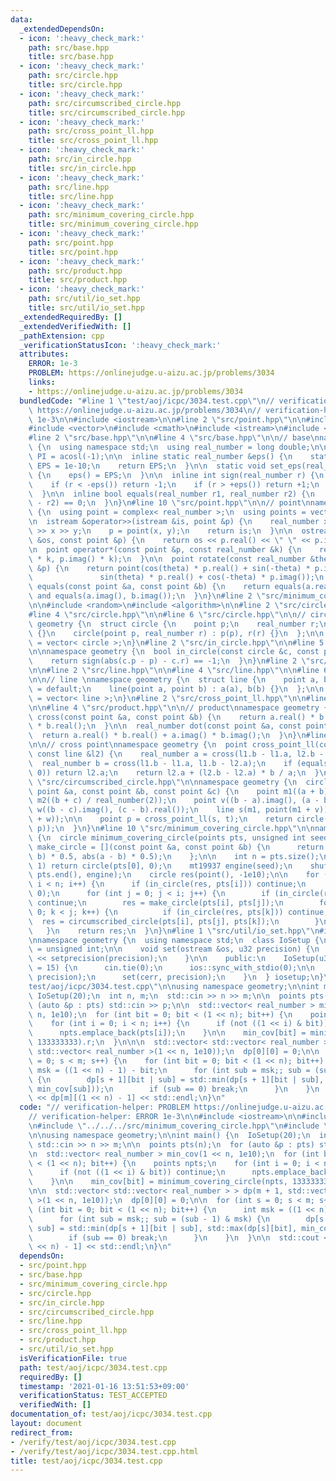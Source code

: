 ```yaml
---
data:
  _extendedDependsOn:
  - icon: ':heavy_check_mark:'
    path: src/base.hpp
    title: src/base.hpp
  - icon: ':heavy_check_mark:'
    path: src/circle.hpp
    title: src/circle.hpp
  - icon: ':heavy_check_mark:'
    path: src/circumscribed_circle.hpp
    title: src/circumscribed_circle.hpp
  - icon: ':heavy_check_mark:'
    path: src/cross_point_ll.hpp
    title: src/cross_point_ll.hpp
  - icon: ':heavy_check_mark:'
    path: src/in_circle.hpp
    title: src/in_circle.hpp
  - icon: ':heavy_check_mark:'
    path: src/line.hpp
    title: src/line.hpp
  - icon: ':heavy_check_mark:'
    path: src/minimum_covering_circle.hpp
    title: src/minimum_covering_circle.hpp
  - icon: ':heavy_check_mark:'
    path: src/point.hpp
    title: src/point.hpp
  - icon: ':heavy_check_mark:'
    path: src/product.hpp
    title: src/product.hpp
  - icon: ':heavy_check_mark:'
    path: src/util/io_set.hpp
    title: src/util/io_set.hpp
  _extendedRequiredBy: []
  _extendedVerifiedWith: []
  _pathExtension: cpp
  _verificationStatusIcon: ':heavy_check_mark:'
  attributes:
    ERROR: 1e-3
    PROBLEM: https://onlinejudge.u-aizu.ac.jp/problems/3034
    links:
    - https://onlinejudge.u-aizu.ac.jp/problems/3034
  bundledCode: "#line 1 \"test/aoj/icpc/3034.test.cpp\"\n// verification-helper: PROBLEM\
    \ https://onlinejudge.u-aizu.ac.jp/problems/3034\n// verification-helper: ERROR\
    \ 1e-3\n\n#include <iostream>\n\n#line 2 \"src/point.hpp\"\n\n#include <complex>\n\
    #include <vector>\n#include <cmath>\n#include <istream>\n#include <ostream>\n\n\
    #line 2 \"src/base.hpp\"\n\n#line 4 \"src/base.hpp\"\n\n// base\nnamespace geometry\
    \ {\n  using namespace std;\n  using real_number = long double;\n\n  const real_number\
    \ PI = acosl(-1);\n\n  inline static real_number &eps() {\n    static real_number\
    \ EPS = 1e-10;\n    return EPS;\n  }\n\n  static void set_eps(real_number EPS)\
    \ {\n    eps() = EPS;\n  }\n\n  inline int sign(real_number r) {\n    set_eps(1e-10);\n\
    \    if (r < -eps()) return -1;\n    if (r > +eps()) return +1;\n    return 0;\n\
    \  }\n\n  inline bool equals(real_number r1, real_number r2) {\n    return sign(r1\
    \ - r2) == 0;\n  }\n}\n#line 10 \"src/point.hpp\"\n\n// point\nnamespace geometry\
    \ {\n  using point = complex< real_number >;\n  using points = vector< point >;\n\
    \n  istream &operator>>(istream &is, point &p) {\n    real_number x, y;\n    is\
    \ >> x >> y;\n    p = point(x, y);\n    return is;\n  }\n\n  ostream &operator<<(ostream\
    \ &os, const point &p) {\n    return os << p.real() << \" \" << p.imag();\n  }\n\
    \n  point operator*(const point &p, const real_number &k) {\n    return point(p.real()\
    \ * k, p.imag() * k);\n  }\n\n  point rotate(const real_number &theta, const point\
    \ &p) {\n    return point(cos(theta) * p.real() + sin(-theta) * p.imag(),\n  \
    \               sin(theta) * p.real() + cos(-theta) * p.imag());\n  }\n\n  bool\
    \ equals(const point &a, const point &b) {\n    return equals(a.real(), b.real())\
    \ and equals(a.imag(), b.imag());\n  }\n}\n#line 2 \"src/minimum_covering_circle.hpp\"\
    \n\n#include <random>\n#include <algorithm>\n\n#line 2 \"src/circle.hpp\"\n\n\
    #line 4 \"src/circle.hpp\"\n\n#line 6 \"src/circle.hpp\"\n\n// circle\nnamespace\
    \ geometry {\n  struct circle {\n    point p;\n    real_number r;\n    circle()\
    \ {}\n    circle(point p, real_number r) : p(p), r(r) {}\n  };\n\n  using circles\
    \ = vector< circle >;\n}\n#line 2 \"src/in_circle.hpp\"\n\n#line 5 \"src/in_circle.hpp\"\
    \n\nnamespace geometry {\n  bool in_circle(const circle &c, const point &p) {\n\
    \    return sign(abs(c.p - p) - c.r) == -1;\n  }\n}\n#line 2 \"src/circumscribed_circle.hpp\"\
    \n\n#line 2 \"src/line.hpp\"\n\n#line 4 \"src/line.hpp\"\n\n#line 6 \"src/line.hpp\"\
    \n\n// line \nnamespace geometry {\n  struct line {\n    point a, b;\n\n    line()\
    \ = default;\n    line(point a, point b) : a(a), b(b) {}\n  };\n\n  using lines\
    \ = vector< line >;\n}\n#line 2 \"src/cross_point_ll.hpp\"\n\n#line 2 \"src/product.hpp\"\
    \n\n#line 4 \"src/product.hpp\"\n\n// product\nnamespace geometry {\n  real_number\
    \ cross(const point &a, const point &b) {\n    return a.real() * b.imag() - a.imag()\
    \ * b.real();\n  }\n\n  real_number dot(const point &a, const point &b) {\n  \
    \  return a.real() * b.real() + a.imag() * b.imag();\n  }\n}\n#line 6 \"src/cross_point_ll.hpp\"\
    \n\n// cross point\nnamespace geometry {\n  point cross_point_ll(const line &l1,\
    \ const line &l2) {\n    real_number a = cross(l1.b - l1.a, l2.b - l2.a);\n  \
    \  real_number b = cross(l1.b - l1.a, l1.b - l2.a);\n    if (equals(a, 0) && equals(b,\
    \ 0)) return l2.a;\n    return l2.a + (l2.b - l2.a) * b / a;\n  }\n}\n#line 8\
    \ \"src/circumscribed_circle.hpp\"\n\nnamespace geometry {\n  circle circumscribed_circle(const\
    \ point &a, const point &b, const point &c) {\n    point m1((a + b) / real_number(2)),\
    \ m2((b + c) / real_number(2));\n    point v((b - a).imag(), (a - b).real()),\
    \ w((b - c).imag(), (c - b).real());\n    line s(m1, point(m1 + v)), t(m2, point(m2\
    \ + w));\n\n    point p = cross_point_ll(s, t);\n    return circle(p, abs(a -\
    \ p));\n  }\n}\n#line 10 \"src/minimum_covering_circle.hpp\"\n\nnamespace geometry\
    \ {\n  circle minimum_covering_circle(points pts, unsigned int seed) {\n    auto\
    \ make_circle = [](const point &a, const point &b) {\n      return circle((a +\
    \ b) * 0.5, abs(a - b) * 0.5);\n    };\n\n    int n = pts.size();\n    if (n ==\
    \ 1) return circle(pts[0], 0);\n    mt19937 engine(seed);\n    shuffle(pts.begin(),\
    \ pts.end(), engine);\n    circle res(point(), -1e10);\n\n    for (int i = 0;\
    \ i < n; i++) {\n      if (in_circle(res, pts[i])) continue;\n      res = circle(pts[i],\
    \ 0);\n      for (int j = 0; j < i; j++) {\n        if (in_circle(res, pts[j]))\
    \ continue;\n        res = make_circle(pts[i], pts[j]);\n        for (int k =\
    \ 0; k < j; k++) {\n          if (in_circle(res, pts[k])) continue;\n        \
    \  res = circumscribed_circle(pts[i], pts[j], pts[k]);\n        }\n      }\n \
    \   }\n    return res;\n  }\n}\n#line 1 \"src/util/io_set.hpp\"\n#include <iomanip>\n\
    \nnamespace geometry {\n  using namespace std;\n  class IoSetup {\n    using u32\
    \ = unsigned int;\n\n    void set(ostream &os, u32 precision) {\n      os << fixed\
    \ << setprecision(precision);\n    }\n\n    public:\n    IoSetup(u32 precision\
    \ = 15) {\n      cin.tie(0);\n      ios::sync_with_stdio(0);\n\n      set(cout,\
    \ precision);\n      set(cerr, precision);\n    }\n  } iosetup;\n}\n#line 9 \"\
    test/aoj/icpc/3034.test.cpp\"\n\nusing namespace geometry;\n\nint main() {\n \
    \ IoSetup(20);\n  int n, m;\n  std::cin >> n >> m;\n\n  points pts(n);\n  for\
    \ (auto &p : pts) std::cin >> p;\n\n  std::vector< real_number > min_cov(1 <<\
    \ n, 1e10);\n  for (int bit = 0; bit < (1 << n); bit++) {\n    points npts;\n\
    \    for (int i = 0; i < n; i++) {\n      if (not ((1 << i) & bit)) continue;\n\
    \      npts.emplace_back(pts[i]);\n    }\n\n    min_cov[bit] = minimum_covering_circle(npts,\
    \ 133333333).r;\n  }\n\n\n  std::vector< std::vector< real_number > > dp(m + 1,\
    \ std::vector< real_number >(1 << n, 1e10));\n  dp[0][0] = 0;\n\n  for (int s\
    \ = 0; s < m; s++) {\n    for (int bit = 0; bit < (1 << n); bit++) {\n      int\
    \ msk = ((1 << n) - 1) - bit;\n      for (int sub = msk;; sub = (sub - 1) & msk)\
    \ {\n        dp[s + 1][bit | sub] = std::min(dp[s + 1][bit | sub], std::max(dp[s][bit],\
    \ min_cov[sub]));\n        if (sub == 0) break;\n      }\n    }\n  }\n\n  std::cout\
    \ << dp[m][(1 << n) - 1] << std::endl;\n}\n"
  code: "// verification-helper: PROBLEM https://onlinejudge.u-aizu.ac.jp/problems/3034\n\
    // verification-helper: ERROR 1e-3\n\n#include <iostream>\n\n#include \"../../../src/point.hpp\"\
    \n#include \"../../../src/minimum_covering_circle.hpp\"\n#include \"../../../src/util/io_set.hpp\"\
    \n\nusing namespace geometry;\n\nint main() {\n  IoSetup(20);\n  int n, m;\n \
    \ std::cin >> n >> m;\n\n  points pts(n);\n  for (auto &p : pts) std::cin >> p;\n\
    \n  std::vector< real_number > min_cov(1 << n, 1e10);\n  for (int bit = 0; bit\
    \ < (1 << n); bit++) {\n    points npts;\n    for (int i = 0; i < n; i++) {\n\
    \      if (not ((1 << i) & bit)) continue;\n      npts.emplace_back(pts[i]);\n\
    \    }\n\n    min_cov[bit] = minimum_covering_circle(npts, 133333333).r;\n  }\n\
    \n\n  std::vector< std::vector< real_number > > dp(m + 1, std::vector< real_number\
    \ >(1 << n, 1e10));\n  dp[0][0] = 0;\n\n  for (int s = 0; s < m; s++) {\n    for\
    \ (int bit = 0; bit < (1 << n); bit++) {\n      int msk = ((1 << n) - 1) - bit;\n\
    \      for (int sub = msk;; sub = (sub - 1) & msk) {\n        dp[s + 1][bit |\
    \ sub] = std::min(dp[s + 1][bit | sub], std::max(dp[s][bit], min_cov[sub]));\n\
    \        if (sub == 0) break;\n      }\n    }\n  }\n\n  std::cout << dp[m][(1\
    \ << n) - 1] << std::endl;\n}\n"
  dependsOn:
  - src/point.hpp
  - src/base.hpp
  - src/minimum_covering_circle.hpp
  - src/circle.hpp
  - src/in_circle.hpp
  - src/circumscribed_circle.hpp
  - src/line.hpp
  - src/cross_point_ll.hpp
  - src/product.hpp
  - src/util/io_set.hpp
  isVerificationFile: true
  path: test/aoj/icpc/3034.test.cpp
  requiredBy: []
  timestamp: '2021-01-16 13:51:53+09:00'
  verificationStatus: TEST_ACCEPTED
  verifiedWith: []
documentation_of: test/aoj/icpc/3034.test.cpp
layout: document
redirect_from:
- /verify/test/aoj/icpc/3034.test.cpp
- /verify/test/aoj/icpc/3034.test.cpp.html
title: test/aoj/icpc/3034.test.cpp
---
```

